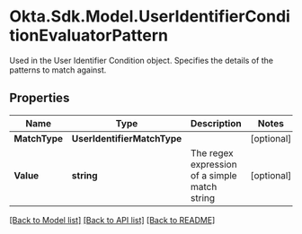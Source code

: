 # Okta.Sdk.Model.UserIdentifierConditionEvaluatorPattern
Used in the User Identifier Condition object. Specifies the details of the patterns to match against.

## Properties

Name | Type | Description | Notes
------------ | ------------- | ------------- | -------------
**MatchType** | **UserIdentifierMatchType** |  | [optional] 
**Value** | **string** | The regex expression of a simple match string | [optional] 

[[Back to Model list]](../README.md#documentation-for-models) [[Back to API list]](../README.md#documentation-for-api-endpoints) [[Back to README]](../README.md)

